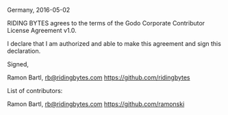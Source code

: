 Germany, 2016-05-02

RIDING BYTES agrees to the terms of the Godo Corporate Contributor License
Agreement v1.0.

I declare that I am authorized and able to make this agreement and sign this
declaration.

Signed,

Ramon Bartl, rb@ridingbytes.com https://github.com/ridingbytes

List of contributors:

Ramon Bartl, rb@ridingbytes.com https://github.com/ramonski
